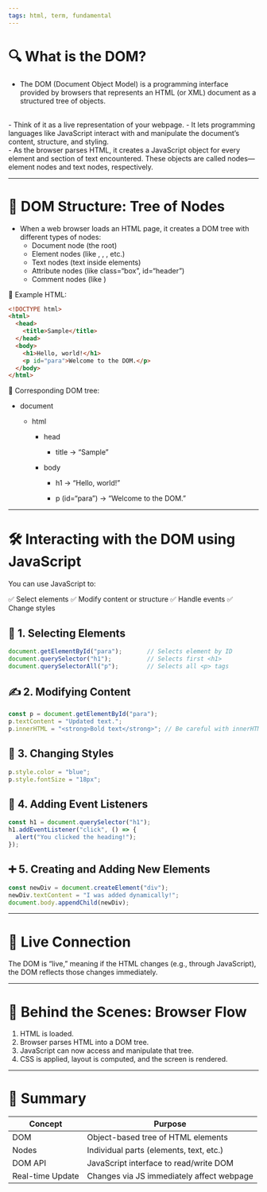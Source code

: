 ```yaml
---
tags: html, term, fundamental
---
```


# **🔍 What is the DOM?**

- The DOM (Document Object Model) is a programming interface provided by browsers that represents an HTML (or XML) document as a structured tree of objects.
</br>
- Think of it as a live representation of your webpage.
- It lets programming languages like JavaScript interact with and manipulate the document’s content, structure, and styling.
</br>
- As the browser parses HTML, it creates a JavaScript object for every element and section of text encountered. These objects are called nodes—element nodes and text nodes, respectively.

---

# **🧱 DOM Structure: Tree of Nodes**

- When a web browser loads an HTML page, it creates a DOM tree with different types of nodes:
	- Document node (the root)
	- Element nodes (like , , , etc.)
	- Text nodes (text inside elements)
	- Attribute nodes (like class=“box”, id=“header”)
	- Comment nodes (like )
  
📄 Example HTML:

```html
<!DOCTYPE html>
<html>
  <head>
    <title>Sample</title>
  </head>
  <body>
    <h1>Hello, world!</h1>
    <p id="para">Welcome to the DOM.</p>
  </body>
</html>
```

🧩 Corresponding DOM tree:

- document
    
    - html
        
        - head
            
            - title → “Sample”
                
            
        - body
            
            - h1 → “Hello, world!”
                
            - p (id=“para”) → “Welcome to the DOM.”
                
            
        
    

---

# **🛠 Interacting with the DOM using JavaScript**


You can use JavaScript to:
  

✅ Select elements
✅ Modify content or structure
✅ Handle events
✅ Change styles


## **🧭 1. Selecting Elements**

```js
document.getElementById("para");       // Selects element by ID
document.querySelector("h1");          // Selects first <h1>
document.querySelectorAll("p");        // Selects all <p> tags
```

## **✍️ 2. Modifying Content**

```js
const p = document.getElementById("para");
p.textContent = "Updated text.";
p.innerHTML = "<strong>Bold text</strong>"; // Be careful with innerHTML (can inject HTML)
```

## **🎨 3. Changing Styles**

```js
p.style.color = "blue";
p.style.fontSize = "18px";
```

## **🎯 4. Adding Event Listeners**

```js
const h1 = document.querySelector("h1");
h1.addEventListener("click", () => {
  alert("You clicked the heading!");
});
```

## **➕ 5. Creating and Adding New Elements**

```js
const newDiv = document.createElement("div");
newDiv.textContent = "I was added dynamically!";
document.body.appendChild(newDiv);
```

---

# **🔄 Live Connection**

The DOM is “live,” meaning if the HTML changes (e.g., through JavaScript), the DOM reflects those changes immediately.

---

# **🧠 Behind the Scenes: Browser Flow**

1. HTML is loaded.
2. Browser parses HTML into a DOM tree.
3. JavaScript can now access and manipulate that tree.
4. CSS is applied, layout is computed, and the screen is rendered.

---

# **📌 Summary**

|**Concept**|**Purpose**|
|---|---|
|DOM|Object-based tree of HTML elements|
|Nodes|Individual parts (elements, text, etc.)|
|DOM API|JavaScript interface to read/write DOM|
|Real-time Update|Changes via JS immediately affect webpage|

